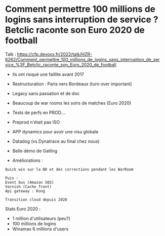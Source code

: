 # Comment permettre 100 millions de logins sans interruption de service ? Betclic raconte son Euro 2020 de football

Talk : https://cfp.devoxx.fr/2022/talk/HZR-6262/Comment_permettre_100_millions_de_logins_sans_interruption_de_service_%3F_Betclic_raconte_son_Euro_2020_de_football

- Ils ont risqué une faillite avant 2017
- Restructuration : Paris vers Bordeaux (turn over important)


- Legacy sans passation et de doc
- Beaucoup de war rooms les soirs de matches (Euro 2020)


- Tests de perfs en PROD....
- Preprod n'était pas ISO


- APP dynamics pour avoir une visu globale
- Datadog (vs Dynatrace au final chez nous)


- Belle démo de Gatling


- Améliorations :
```
Quick win sur la BD et des corrections pendant les WarRoom

Puis :
Event bus (Amazon SQS)
Varnish (Cache front)
Api gateway : Kong

Transition cloud depuis 2020

```


Stats Euro 2020 :  
- 1 million d'utilisateurs (peu?)
- 100 millions de logins 
- Winamax 6 millions d'users